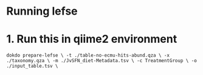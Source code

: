 
# Running lefse

# 1. Run  this in qiime2 environment
``
dokdo prepare-lefse \
    -t ./table-no-ecmu-hits-abund.qza \
    -x ./taxonomy.qza \
    -m ./JvSFN_diet-Metadata.tsv \
    -c TreatmentGroup \
    -o ./input_table.tsv \
``
